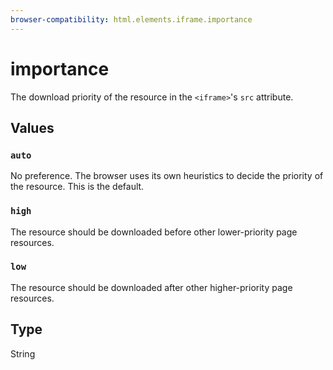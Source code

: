 ```yaml
---
browser-compatibility: html.elements.iframe.importance
---
```


# importance

The download priority of the resource in the `<iframe>`'s `src` attribute.

## Values

### `auto`
No preference. The browser uses its own heuristics to decide the priority of the resource. This is the default.

### `high`
The resource should be downloaded before other lower-priority page resources.

### `low`
The resource should be downloaded after other higher-priority page resources.

## Type

String
